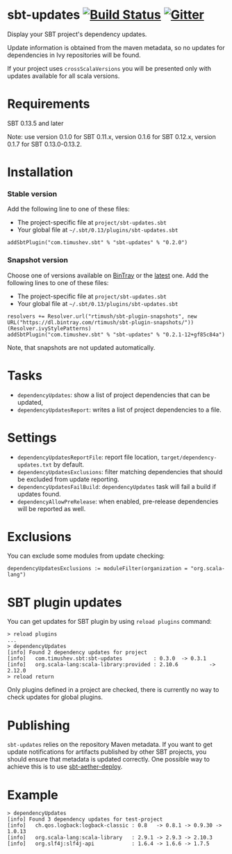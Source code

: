 sbt-updates [![Build Status](https://travis-ci.org/rtimush/sbt-updates.svg?branch=master)](https://travis-ci.org/rtimush/sbt-updates) [![Gitter](https://badges.gitter.im/rtimush/sbt-updates.svg)](https://gitter.im/rtimush/sbt-updates?utm_source=badge&utm_medium=badge&utm_campaign=pr-badge)
==================
Display your SBT project's dependency updates.

Update information is obtained from the maven metadata, so no updates for dependencies in Ivy repositories
will be found.
 
If your project uses `crossScalaVersions` you will be presented only with updates available for all scala versions. 

Requirements
==============
SBT 0.13.5 and later

Note: use version 0.1.0 for SBT 0.11.x, version 0.1.6 for SBT 0.12.x, version 0.1.7 for SBT 0.13.0-0.13.2.

Installation
============
### Stable version
Add the following line to one of these files:
- The project-specific file at `project/sbt-updates.sbt`
- Your global file at `~/.sbt/0.13/plugins/sbt-updates.sbt`

```
addSbtPlugin("com.timushev.sbt" % "sbt-updates" % "0.2.0")
```

### Snapshot version
Choose one of versions available on [BinTray](https://bintray.com/rtimush/sbt-plugin-snapshots/sbt-updates/view)
or the [latest](https://bintray.com/rtimush/sbt-plugin-snapshots/sbt-updates/_latestVersion) one.
Add the following lines to one of these files:
- The project-specific file at `project/sbt-updates.sbt`
- Your global file at `~/.sbt/0.13/plugins/sbt-updates.sbt`

```
resolvers += Resolver.url("rtimush/sbt-plugin-snapshots", new URL("https://dl.bintray.com/rtimush/sbt-plugin-snapshots/"))(Resolver.ivyStylePatterns)
addSbtPlugin("com.timushev.sbt" % "sbt-updates" % "0.2.1-12+gf85c84a")
```

Note, that snapshots are not updated automatically.

Tasks
=====
* `dependencyUpdates`: show a list of project dependencies that can be updated,
* `dependencyUpdatesReport`: writes a list of project dependencies to a file.

Settings
========
* `dependencyUpdatesReportFile`: report file location, `target/dependency-updates.txt` by default.
* `dependencyUpdatesExclusions`: filter matching dependencies that should be excluded from update reporting.
* `dependencyUpdatesFailBuild`: `dependencyUpdates` task will fail a build if updates found.
* `dependencyAllowPreRelease`: when enabled, pre-release dependencies will be reported as well.

Exclusions
==========
You can exclude some modules from update checking:
```
dependencyUpdatesExclusions := moduleFilter(organization = "org.scala-lang")
```

SBT plugin updates
=============
You can get updates for SBT plugin by using `reload plugins` command:
```
> reload plugins
...
> dependencyUpdates
[info] Found 2 dependency updates for project
[info]   com.timushev.sbt:sbt-updates          : 0.3.0  -> 0.3.1
[info]   org.scala-lang:scala-library:provided : 2.10.6          -> 2.12.0
> reload return
```
Only plugins defined in a project are checked, there is currently no way to check updates for global plugins.

Publishing
==========
`sbt-updates` relies on the repository Maven metadata. If you want to get update notifications
 for artifacts published by other SBT projects, you should ensure that metadata is updated
 correctly. One possible way to achieve this is to use [sbt-aether-deploy](https://github.com/arktekk/sbt-aether-deploy).

Example
=======
```
> dependencyUpdates
[info] Found 3 dependency updates for test-project
[info]   ch.qos.logback:logback-classic : 0.8   -> 0.8.1 -> 0.9.30 -> 1.0.13
[info]   org.scala-lang:scala-library   : 2.9.1 -> 2.9.3 -> 2.10.3
[info]   org.slf4j:slf4j-api            : 1.6.4 -> 1.6.6 -> 1.7.5
```
